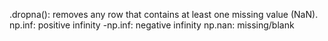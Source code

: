 .dropna(): removes any row that contains at least one missing value (NaN).
np.inf: positive infinity
-np.inf: negative infinity
np.nan: missing/blank

